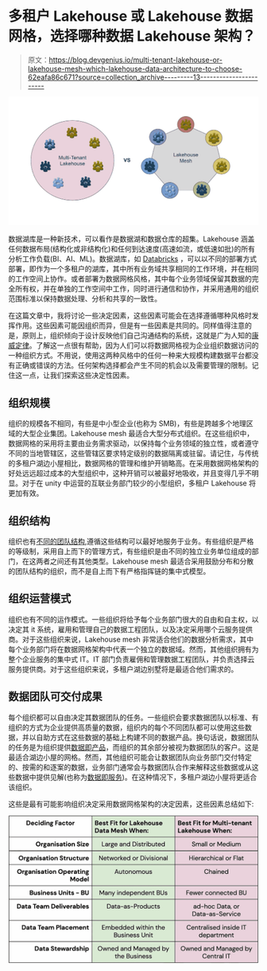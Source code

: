 # 多租户 Lakehouse 或 Lakehouse 数据网格，选择哪种数据 Lakehouse 架构？

> 原文：<https://blog.devgenius.io/multi-tenant-lakehouse-or-lakehouse-mesh-which-lakehouse-data-architecture-to-choose-62eafa86c671?source=collection_archive---------13----------------------->

![](img/0d04863345c1927144b825b90b8acb3b.png)

数据湖库是一种新技术，可以看作是数据湖和数据仓库的超集。Lakehouse 涵盖任何数据布局(结构化或非结构化)和任何到达速度(高速如流，或低速如批)的所有分析工作负载(BI、AI、ML)。数据湖库，如 [Databricks](https://databricks.com/product/data-lakehouse) ，可以以不同的部署方式部署，即作为一个多租户的湖库，其中所有业务域共享相同的工作环境，并在相同的工作空间上协作。或者部署为数据网格风格，其中每个业务领域保留其数据的完全所有权，并在单独的工作空间中工作，同时进行通信和协作，并采用通用的组织范围标准以保持数据处理、分析和共享的一致性。

在这篇文章中，我将讨论一些决定因素，这些因素可能会在选择遵循哪种风格时发挥作用。这些因素可能因组织而异，但是有一些因素是共同的。同样值得注意的是，原则上，组织倾向于设计反映他们自己沟通结构的系统，这就是广为人知的[康威定律](https://www.wikiwand.com/en/Conway%27s_law)。了解这一点很有帮助，因为人们可以将数据网格视为企业组织数据访问的一种组织方式。不用说，使用这两种风格中的任何一种来大规模构建数据平台都没有正确或错误的方法。任何架构选择都会产生不同的机会以及需要管理的限制。记住这一点，让我们探索这些决定性因素。

## 组织规模

组织的规模各不相同，有些是中小型企业(也称为 SMB)，有些是跨越多个地理区域的大型企业集团。Lakehouse mesh 最适合大型分布式组织。在这些组织中，数据网格的采用将主要由业务需求驱动，以保持每个业务领域的独立性，或者遵守不同的当地管辖区，这些管辖区要求特定级别的数据隔离或驻留。请记住，与传统的多租户湖边小屋相比，数据网格的管理和维护开销略高。在采用数据网格架构的好处远远超过成本的大型组织中，这种开销可以被最好地吸收，并且变得几乎不明显。对于在 unity 中运营的互联业务部门较少的小型组织，多租户 Lakehouse 将更加有效。

## 组织结构

组织也有[不同的团队结构](https://www.lucidchart.com/blog/types-of-organizational-structures),遵循这些结构可以最好地服务于业务。有些组织是严格的等级制，采用自上而下的管理方式，有些组织是由不同的独立业务单位组成的部门，在这两者之间还有其他类型。Lakehouse mesh 最适合采用鼓励分布和分散的团队结构的组织，而不是自上而下有严格指挥链的集中式模型。

## 组织运营模式

组织也有不同的运作模式。一些组织将给予每个业务部门很大的自由和自主权，以决定其 it 系统，雇用和管理自己的数据工程团队，以及决定采用哪个云服务提供商。对于这些组织来说，Lakehouse mesh 非常适合他们的数据分析需求，其中每个业务部门将在数据网格架构中代表一个独立的数据域。然而，其他组织拥有为整个企业服务的集中式 IT。IT 部门负责雇佣和管理数据工程团队，并负责选择云服务提供商。对于这些组织来说，多租户湖边别墅将是最适合他们需求的。

## 数据团队可交付成果

每个组织都可以自由决定其数据团队的任务。一些组织会要求数据团队以标准、有组织的方式为企业提供高质量的数据，组织内的每个不同团队都可以使用这些数据，并以自助方式在这些数据的基础上构建不同的数据产品。换句话说，数据团队的任务是为组织提供[数据即产品](https://medium.com/@itunpredictable/data-as-a-product-vs-data-as-a-service-d9f7e622dc55)，而组织的其余部分被视为数据团队的客户。这是最适合湖边小屋的网格。然而，其他组织可能会让数据团队向业务部门交付特定的、按需的和逐案的数据，业务部门通常会与数据团队合作来解释这些数据或从这些数据中提供见解(也称为[数据即服务](https://medium.com/@itunpredictable/data-as-a-product-vs-data-as-a-service-d9f7e622dc55))。在这种情况下，多租户湖边小屋将更适合该组织。

这些是最有可能影响组织决定采用数据网格架构的决定因素，这些因素总结如下:

![](img/adda711e86a65d7aa719c64979c2f2c3.png)
